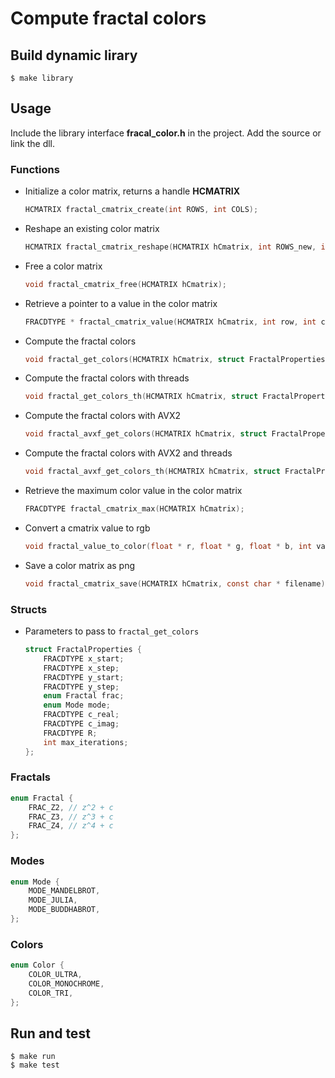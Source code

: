 # Compute fractal colors

## Build dynamic lirary

    $ make library

## Usage

Include the library interface **fracal_color.h** in the project. Add the source or link the dll.

### Functions


- Initialize a color matrix, returns a handle **HCMATRIX**

    ```c
    HCMATRIX fractal_cmatrix_create(int ROWS, int COLS);
    ```

- Reshape an existing color matrix

    ```c
    HCMATRIX fractal_cmatrix_reshape(HCMATRIX hCmatrix, int ROWS_new, int COLS_new);
    ```

- Free a color matrix

    ```c
    void fractal_cmatrix_free(HCMATRIX hCmatrix);
    ```

- Retrieve a pointer to a value in the color matrix

    ```c
    FRACDTYPE * fractal_cmatrix_value(HCMATRIX hCmatrix, int row, int col);
    ```

- Compute the fractal colors

    ```c
    void fractal_get_colors(HCMATRIX hCmatrix, struct FractalProperties * fp);
    ```

- Compute the fractal colors with threads

    ```c
    void fractal_get_colors_th(HCMATRIX hCmatrix, struct FractalProperties * fp, int num_threads);
    ```

- Compute the fractal colors with AVX2

    ```c
    void fractal_avxf_get_colors(HCMATRIX hCmatrix, struct FractalProperties * fp);
    ```

- Compute the fractal colors with AVX2 and threads

    ```c
    void fractal_avxf_get_colors_th(HCMATRIX hCmatrix, struct FractalProperties * fp, int num_threads);
    ```

- Retrieve the maximum color value in the color matrix

    ```c
    FRACDTYPE fractal_cmatrix_max(HCMATRIX hCmatrix);
    ```

- Convert a cmatrix value to rgb

    ```c
    void fractal_value_to_color(float * r, float * g, float * b, int value, enum Color color);
    ```

- Save a color matrix as png

    ```c
    void fractal_cmatrix_save(HCMATRIX hCmatrix, const char * filename);
    ```
    
### Structs

- Parameters to pass to `fractal_get_colors`

    ```c
    struct FractalProperties {
        FRACDTYPE x_start;
        FRACDTYPE x_step;
        FRACDTYPE y_start;
        FRACDTYPE y_step;
        enum Fractal frac;
        enum Mode mode;
        FRACDTYPE c_real;
        FRACDTYPE c_imag;
        FRACDTYPE R;
        int max_iterations;
    };
    ```

### Fractals

```c
enum Fractal {
    FRAC_Z2, // z^2 + c
    FRAC_Z3, // z^3 + c
    FRAC_Z4, // z^4 + c
};
```

### Modes

```c
enum Mode {
    MODE_MANDELBROT,
    MODE_JULIA,
    MODE_BUDDHABROT,
};
```

### Colors

```c
enum Color {
    COLOR_ULTRA,
    COLOR_MONOCHROME,
    COLOR_TRI,
};
```

## Run and test

    $ make run
    $ make test
